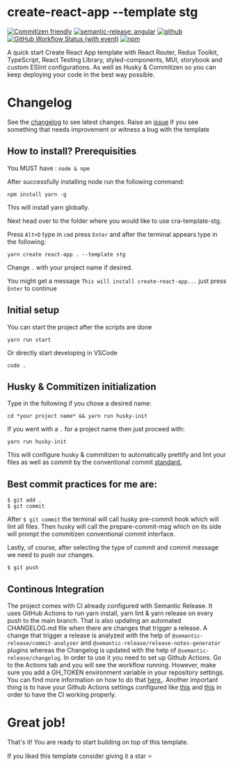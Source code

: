 # create-react-app --template stg
[![Commitizen friendly](https://img.shields.io/badge/commitizen-friendly-brightgreen.svg)](http://commitizen.github.io/cz-cli/)
[![semantic-release: angular](https://img.shields.io/badge/semantic--release-angular-e10079?logo=semantic-release)](https://github.com/semantic-release/semantic-release)
[![github](https://img.shields.io/github/v/release/NoHop3/cra-template-stg)](https://github.com/NoHop3/cra-template-stg/releases)
[![GitHub Workflow Status (with event)](https://img.shields.io/github/actions/workflow/status/NoHop3/cra-template-stg/main.yml)](https://github.com/NoHop3/cra-template-stg/actions/workflows/main.yml)
[![npm](https://img.shields.io/npm/v/cra-template-stg)](https://www.npmjs.com/package/cra-template-stg)



A quick start Create React App template with React Router, Redux Toolkit, TypeScript, React Testing Library, styled-components, MUI, storybook and custom ESlint configurations. As well as Husky & Commitizen so you can keep deploying your code in the best way possible.

# Changelog
See the [changelog](https://github.com/NoHop3/cra-template-stg/blob/main/CHANGELOG.md) to see latest changes.
Raise an [issue](https://github.com/NoHop3/cra-template-stg/issues) if you see something that needs improvement or witness a bug with the template

## How to install? Prerequisities

You MUST have : `node & npm`

After successfully installing node run the following command:

```
npm install yarn -g
```

This will install yarn globally.

Next head over to the folder where you would like to use cra-template-stg. 

Press `Alt+D` type in `cmd` press `Enter` and after the terminal appears type in the following:
```
yarn create react-app . --template stg
```
Change `.` with your project name if desired.

You might get a message `This will install create-react-app...` just press `Enter` to continue

## Initial setup

You can start the project after the scripts are done
```
yarn run start
```
Or directly start developing in VSCode
```
code .
```

## Husky & Commitizen initialization


Type in the following if you chose a desired name:
```
cd *your project name* && yarn run husky-init
```
If you went with a `.` for a project name then just proceed with:
```
yarn run husky-init
```
This will configure husky & commitizen to automatically prettify and lint your files as well as commit by the conventional commit [standard.](https://github.com/commitizen/cz-cli)

## Best commit practices for me are:
```
$ git add .
$ git commit
```
After `$ git commit` the terminal will call husky pre-commit hook which will lint all files. 
Then husky will call the prepare-commit-msg which on its side will prompt the commitizen conventional commit interface.

Lastly, of course, after selecting the type of commit and commit message we need to push our changes.
```
$ git push
```

## Continous Integration
The project comes with CI already configured with Semantic Release. It uses GitHub Actions to run yarn install, yarn lint & yarn release on every push to the main branch. That is also updating an automated CHANGELOG.md file when there are changes that trigger a release. A change that trigger a release is analyzed with the help of `@semantic-release/commit-analyzer` and `@semantic-release/release-notes-generator` plugins whereas the Changelog is updated with the help of `@semantic-release/changelog`.
In order to use it you need to set up Github Actions. Go to the Actions tab and you will see the workflow running. However, make sure you add a GH_TOKEN environment variable in your repository settings. You can find more information on how to do that [here.](https://docs.github.com/en/actions/reference/encrypted-secrets#creating-encrypted-secrets-for-a-repository). Another important thing is to have your Github Actions settings configured like [this](https://scontent.xx.fbcdn.net/v/t1.15752-9/381261306_325011419937992_1519860712525371449_n.png?_nc_cat=108&ccb=1-7&_nc_sid=aee45a&_nc_ohc=qgfMv5oaQVUAX-MTgUI&_nc_ad=z-m&_nc_cid=0&_nc_ht=scontent.xx&oh=03_AdT_kc5fLikcdtkabKLC4vIw16YdGY7TbHcMjRPKRlC2Yw&oe=65341B49) and [this](https://scontent.xx.fbcdn.net/v/t1.15752-9/381282707_1037374181027013_7572008705668566205_n.png?_nc_cat=110&ccb=1-7&_nc_sid=aee45a&_nc_ohc=tUZRBwGtcDQAX8zsjHK&_nc_ad=z-m&_nc_cid=0&_nc_ht=scontent.xx&oh=03_AdRpDRhUI2wR42bRTduRgbLkhmZA3-rwhZK8YSgHTYZ56w&oe=65342748) in order to have the CI working properly.

# Great job! 

That's it! You are ready to start building on top of this template.

If you liked this template consider giving it a star ⭐

